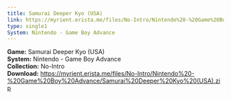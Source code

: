 ```yaml
---
title: Samurai Deeper Kyo (USA)
link: https://myrient.erista.me/files/No-Intro/Nintendo%20-%20Game%20Boy%20Advance/Samurai%20Deeper%20Kyo%20(USA).zip
type: single1
System: Nintendo - Game Boy Advance
---
```

<b>Game:</b> Samurai Deeper Kyo (USA)<br>
<b>System:</b> Nintendo - Game Boy Advance<br>
<b>Collection:</b> No-Intro<br>
<b>Download:</b> https://myrient.erista.me/files/No-Intro/Nintendo%20-%20Game%20Boy%20Advance/Samurai%20Deeper%20Kyo%20(USA).zip